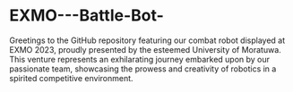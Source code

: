 # EXMO---Battle-Bot-
Greetings to the GitHub repository featuring our combat robot displayed at EXMO 2023, proudly presented by the esteemed University of Moratuwa. This venture represents an exhilarating journey embarked upon by our passionate team, showcasing the prowess and creativity of robotics in a spirited competitive environment.
